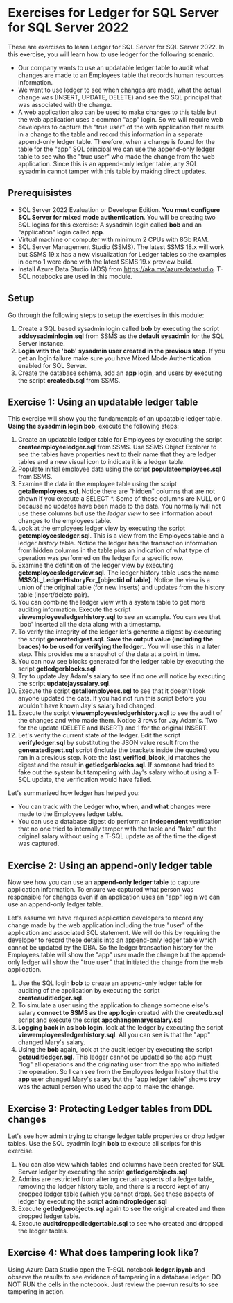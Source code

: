 # Exercises for Ledger for SQL Server for SQL Server 2022

These are exercises to learn Ledger for SQL Server for SQL Server 2022. In this exercise, you will learn how to use ledger for the following scenario.

- Our company wants to use an updatable ledger table to audit what changes are made to an Employees table that records human resources information.
- We want to use ledger to see when changes are made, what the actual change was (INSERT, UPDATE, DELETE) and see the SQL principal that was associated with the change.
- A web application also can be used to make changes to this table but the web application uses a common "app" login. So we will require web developers to capture the "true user" of the web application that results in a change to the table and record this information in a separate append-only ledger table. Therefore, when a change is found for the table for the "app" SQL principal we can use the append-only ledger table to see who the "true user" who made the change from the web application. Since this is an append-only ledger table, any SQL sysadmin cannot tamper with this table by making direct updates.

## Prerequisistes

- SQL Server 2022 Evaluation or Developer Edition. **You must configure SQL Server for mixed mode authentication**. You will be creating two SQL logins for this exercise: A sysadmin login called **bob** and an "application" login called **app**.
- Virtual machine or computer with minimum 2 CPUs with 8Gb RAM.
- SQL Server Management Studio (SSMS). The latest SSMS 18.x will work but SSMS 19.x has a new visualization for Ledger tables so the examples in demo 1 were done with the latest SSMS 19.x preview build.
- Install Azure Data Studio (ADS) from https://aka.ms/azuredatastudio. T-SQL notebooks are used in this module.

## Setup

Go through the following steps to setup the exercises in this module:

1. Create a SQL based sysadmin login called **bob** by executing the script **addsysadminlogin.sql** from SSMS as the **default sysadmin** for the SQL Server instance.
1. **Login with the 'bob' sysadmin user created in the previous step**. If you get an login failure make sure you have Mixed Mode Authentication enabled for SQL Server.
1. Create the database schema, add an **app** login, and users by executing the script **createdb.sql** from SSMS.

## Exercise 1: Using an updatable ledger table

This exercise will show you the fundamentals of an updatable ledger table. **Using the sysadmin login bob**, execute the following steps:

1. Create an updatable ledger table for Employees by executing the script **createemployeeledger.sql** from SSMS. Use SSMS Object Explorer to see the tables have properties next to their name that they are ledger tables and a new visual icon to indicate it is a ledger table.
1. Populate initial employee data using the script **populateemployees.sql** from SSMS. 
1. Examine the data in the employee table using the script **getallemployees.sql**. Notice there are "hidden" columns that are not shown if you execute a SELECT *. Some of these columns are NULL or 0 because no updates have been made to the data. You normally will not use these columns but use the *ledger view* to see information about changes to the employees table.
1. Look at the employees ledger view by executing the script **getemployeesledger.sql**. This is a view from the Employees table and a ledger *history* table. Notice the ledger has the transaction information from hidden columns in the table plus an indication of what type of operation was performed on the ledger for a specific row.
1. Examine the definition of the ledger view by executing **getemployeesledgerview.sql**. The ledger history table uses the name **MSSQL_LedgerHistoryFor_[objectid of table]**. Notice the view is a union of the original table (for new inserts) and updates from the history table (insert/delete pair).
1. You can combine the ledger view with a system table to get more auditing information. Execute the script  **viewemployeesledgerhistory.sql** to see an example. You can see that 'bob' inserted all the data along with a timestamp.
1. To verify the integrity of the ledger let's generate a digest by executing the script **generatedigest.sql**. **Save the output value (including the braces) to be used for verifying the ledger.**. You will use this in a later step. This provides me a snapshot of the data at a point in time.
1. You can now see blocks generated for the ledger table by executing the script **getledgerblocks.sql**
1. Try to update Jay Adam's salary to see if no one will notice by executing the script **updatejayssalary.sql**.
1. Execute the script **getallemployees.sql** to see that it doesn't look anyone updated the data. If you had not run this script before you wouldn't have known Jay's salary had changed.
1. Execute the script **viewemployeesledgerhistory.sql** to see the audit of the changes and who made them. Notice 3 rows for Jay Adam's. Two for the update (DELETE and INSERT) and 1 for the original INSERT.
1. Let's verify the current state of the ledger. Edit the script **verifyledger.sql** by substituting the JSON value result from the **generatedigest.sql** script (include the brackets inside the quotes) you ran in a previous step. Note the **last_verified_block_id** matches the digest and the result in **getledgerblocks.sql**. If someone had tried to fake out the system but tampering with Jay's salary without using a T-SQL update, the verification would have failed.

Let's summarized how ledger has helped you:

- You can track with the Ledger **who, when, and what** changes were made to the Employees ledger table.
- You can use a database digest do perform an **independent** verification that no one tried to internally tamper with the table and "fake" out the original salary without using a T-SQL update as of the time the digest was captured.

## Exercise 2: Using an append-only ledger table

Now see how you can use an **append-only ledger table** to capture application information. To ensure we captured what person was responsible for changes even if an application uses an "app" login we can use an append-only ledger table.

Let's assume we have required application developers to record any change made by the web application including the true "user" of the application and associated SQL statement. We will do this by requiring the developer to record these details into an append-only ledger table which cannot be updated by the DBA. So the ledger transaction history for the Employees table will show the "app" user made the change but the append-only ledger will show the "true user" that initiated the change from the web application.

1. Use the SQL login **bob** to create an append-only ledger table for auditing of the application by executing the script **createauditledger.sql**.
1. To simulate a user using the application to change someone else's salary **connect to SSMS as the app login** created with the **createdb.sql** script and execute the script **appchangemaryssalary.sql**
1. **Logging back in as bob login**, look at the ledger by executing the script **viewemployeesledgerhistory.sql**. All you can see is that the "app" changed Mary's salary.
1. Using the **bob** again, look at the audit ledger by executing the script **getauditledger.sql**. This ledger cannot be updated so the app must "log" all operations and the originating user from the app who initiated the operation. So I can see from the Employees ledger history that the **app** user changed Mary's salary but the "app ledger table" shows **troy** was the actual person who used the app to make the change.

## Exercise 3: Protecting Ledger tables from DDL changes

Let's see how admin trying to change ledger table properties or drop ledger tables. Use the SQL syadmin login **bob** to execute all scripts for this exercise.

1. You can also view which tables and columns have been created for SQL Server ledger by executing the script **getledgerobjects.sql**
1. Admins are restricted from altering certain aspects of a ledger table, removing the ledger history table, and there is a record kept of any dropped ledger table (which you cannot drop). See these aspects of ledger by executing the script **admindropledger.sql**
1. Execute **getledgerobjects.sql** again to see the original created and then dropped ledger table.
1. Execute **auditdroppedledgertable.sql** to see who created and dropped the ledger tables.

## Exercise 4: What does tampering look like?

Using Azure Data Studio open the T-SQL notebook **ledger.ipynb** and observe the results to see evidence of tampering in a database ledger. DO NOT RUN the cells in the notebook. Just review the pre-run results to see tampering in action.